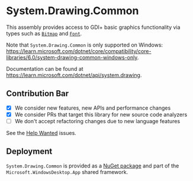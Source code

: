 # System.Drawing.Common
This assembly provides access to GDI+ basic graphics functionality via types such as [`Bitmap`](https://learn.microsoft.com/dotnet/api/system.drawing.bitmap) and [`Font`](https://learn.microsoft.com/dotnet/api/system.drawing.font).

Note that `System.Drawing.Common` is only supported on Windows: https://learn.microsoft.com/dotnet/core/compatibility/core-libraries/6.0/system-drawing-common-windows-only.

Documentation can be found at https://learn.microsoft.com/dotnet/api/system.drawing.

## Contribution Bar
- [x] We consider new features, new APIs and performance changes
- [x] We consider PRs that target this library for new source code analyzers
- [ ] We don't accept refactoring changes due to new language features

See the [Help Wanted](https://github.com/dotnet/winforms/labels/help%20wanted) issues.

## Deployment
`System.Drawing.Common` is provided as a [NuGet package](https://www.nuget.org/packages/System.Drawing.Common) and part of the `Microsoft.WindowsDesktop.App` shared framework.
